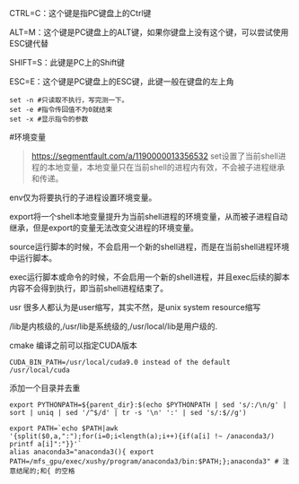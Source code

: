 
CTRL=C：这个键是指PC键盘上的Ctrl键

ALT=M：这个键是PC键盘上的ALT键，如果你键盘上没有这个键，可以尝试使用ESC键代替

SHIFT=S：此键是PC上的Shift键

ESC=E：这个键是PC键盘上的ESC键，此键一般在键盘的左上角

```
set -n #只读取不执行，写完测一下。
set -e #指令传回值不为0就结束
set -x #显示指令的参数
```
#环境变量

> https://segmentfault.com/a/1190000013356532
set设置了当前shell进程的本地变量，本地变量只在当前shell的进程内有效，不会被子进程继承和传递。

env仅为将要执行的子进程设置环境变量。

export将一个shell本地变量提升为当前shell进程的环境变量，从而被子进程自动继承，但是export的变量无法改变父进程的环境变量。

source运行脚本的时候，不会启用一个新的shell进程，而是在当前shell进程环境中运行脚本。

exec运行脚本或命令的时候，不会启用一个新的shell进程，并且exec后续的脚本内容不会得到执行，即当前shell进程结束了。




usr 很多人都认为是user缩写，其实不然，是unix system resource缩写

/lib是内核级的,/usr/lib是系统级的,/usr/local/lib是用户级的.

cmake 编译之前可以指定CUDA版本

`CUDA_BIN_PATH=/usr/local/cuda9.0 instead of the default /usr/local/cuda`

添加一个目录并去重

`export PYTHONPATH=${parent_dir}:$(echo $PYTHONPATH | sed 's/:/\n/g' | sort | uniq | sed '/^$/d' | tr -s '\n' ':' | sed 's/:$//g')`

```
export PATH=`echo $PATH|awk  '{split($0,a,":");for(i=0;i<length(a);i++){if(a[i] !~ /anaconda3/) printf a[i]":"}}'`
alias anaconda3="anaconda3(){ export PATH=/mfs_gpu/exec/xushy/program/anaconda3/bin:$PATH;};anaconda3" # 注意结尾的;和{ 的空格
```